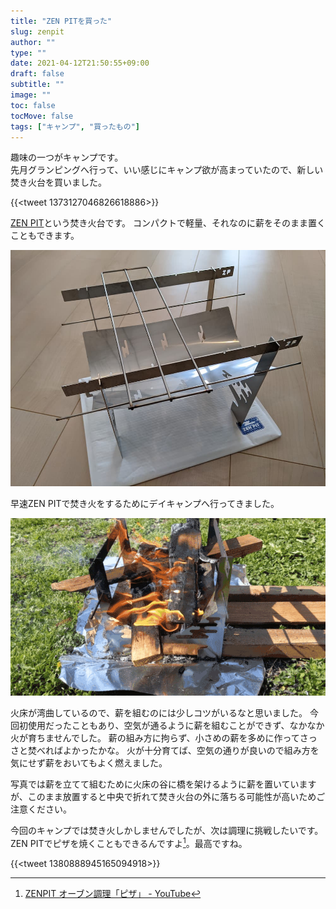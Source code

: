 ```yaml
---
title: "ZEN PITを買った"
slug: zenpit
author: ""
type: ""
date: 2021-04-12T21:50:55+09:00
draft: false
subtitle: ""
image: ""
toc: false
tocMove: false
tags: ["キャンプ", "買ったもの"]
---
```



趣味の一つがキャンプです。  
先月グランピングへ行って、いい感じにキャンプ欲が高まっていたので、新しい焚き火台を買いました。

{{<tweet 1373127046826618886>}}

[ZEN PIT](https://zenpit.fun/)という焚き火台です。
コンパクトで軽量、それなのに薪をそのまま置くこともできます。

![ZEN PIT](./zenpit.jpg)

早速ZEN PITで焚き火をするためにデイキャンプへ行ってきました。

![ZEN PIT MOVIE](./zenpit.gif)

火床が湾曲しているので、薪を組むのには少しコツがいるなと思いました。
今回初使用だったこともあり、空気が通るように薪を組むことができず、なかなか火が育ちませんでした。
薪の組み方に拘らず、小さめの薪を多めに作ってさっさと焚べればよかったかな。
火が十分育てば、空気の通りが良いので組み方を気にせず薪をおいてもよく燃えました。

写真では薪を立てて組むために火床の谷に橋を架けるように薪を置いていますが、このまま放置すると中央で折れて焚き火台の外に落ちる可能性が高いためご注意ください。

今回のキャンプでは焚き火しかしませんでしたが、次は調理に挑戦したいです。
ZEN PITでピザを焼くこともできるんですよ[^1]。最高ですね。

[^1]: [ZENPIT オーブン調理「ピザ」 - YouTube](https://www.youtube.com/watch?v=KSu9aREerCI)

{{<tweet 1380888945165094918>}}

